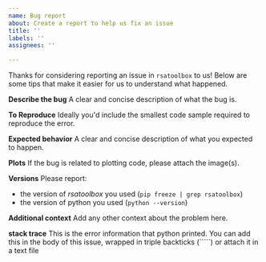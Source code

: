 ```yaml
---
name: Bug report
about: Create a report to help us fix an issue
title: ''
labels: ''
assignees: ''

---
```


Thanks for considering reporting an issue in `rsatoolbox` to us! Below are some tips that make it easier for us to understand what happened.

**Describe the bug**
A clear and concise description of what the bug is.

**To Reproduce**
Ideally you'd include the smallest code sample required to reproduce the error.

**Expected behavior**
A clear and concise description of what you expected to happen.

**Plots**
If the bug is related to plotting code, please attach the image(s).

**Versions**
Please report:
- the version of *rsatoolbox* you used (`pip freeze | grep rsatoolbox`)
- the version of python you used (`python --version`)

**Additional context**
Add any other context about the problem here.

**stack trace**
This is the error information that python printed. You can add this in the body of this issue, wrapped in triple backticks (`````) or attach it in a text file
